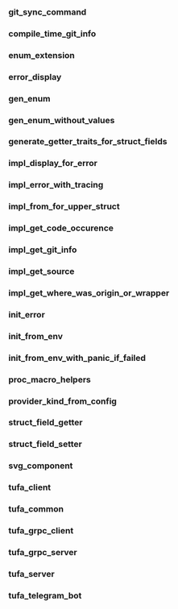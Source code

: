 ### git_sync_command

### compile_time_git_info

### enum_extension

### error_display

### gen_enum

### gen_enum_without_values

### generate_getter_traits_for_struct_fields

### impl_display_for_error

### impl_error_with_tracing

### impl_from_for_upper_struct

### impl_get_code_occurence

### impl_get_git_info

### impl_get_source

### impl_get_where_was_origin_or_wrapper

### init_error

### init_from_env

### init_from_env_with_panic_if_failed

### proc_macro_helpers

### provider_kind_from_config

### struct_field_getter

### struct_field_setter

### svg_component

### tufa_client 

### tufa_common 

### tufa_grpc_client 

### tufa_grpc_server 

### tufa_server 

### tufa_telegram_bot